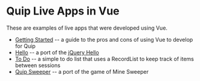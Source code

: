 # Quip Live Apps in Vue

These are examples of live apps that were developed using Vue.

* [Getting Started](./quip-getting-started-vue/README.md) -- a guide to the pros and cons of using Vue to develop for Quip
* [Hello](./quip-hello/README.md) -- a port of the [jQuery Hello](../jquery-stub/README.md)
* [To Do](./quip-todo/README.md) -- a simple to do list that uses a RecordList to keep track of items between sessions
* [Quip Sweeper](./quip-sweeper/README.md) -- a port of the game of Mine Sweeper